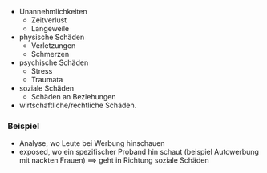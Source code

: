 - Unannehmlichkeiten
	- Zeitverlust
	- Langeweile
- physische Schäden
	- Verletzungen
	- Schmerzen
- psychische Schäden
	- Stress
	- Traumata
- soziale Schäden
	- Schäden an Beziehungen
- wirtschaftliche/rechtliche Schäden.


### Beispiel
- Analyse, wo Leute bei Werbung hinschauen
- exposed, wo ein spezifischer Proband hin schaut (beispiel Autowerbung mit nackten Frauen)
==> geht in Richtung soziale Schäden